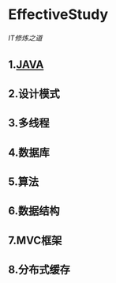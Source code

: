 # EffectiveStudy
###### IT修炼之道

## 1.[JAVA](java-documents/index.md)
## 2.设计模式
## 3.多线程
## 4.数据库
## 5.算法
## 6.数据结构
## 7.MVC框架
## 8.分布式缓存